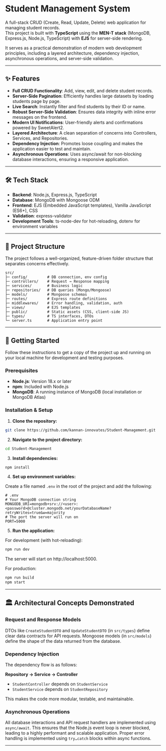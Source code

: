 # Student Management System

A full-stack CRUD (Create, Read, Update, Delete) web application for managing student records.  
This project is built with **TypeScript** using the **MEN-T stack** (MongoDB, Express.js, Node.js, TypeScript) with **EJS** for server-side rendering.

It serves as a practical demonstration of modern web development principles, including a layered architecture, dependency injection, asynchronous operations, and server-side validation.

---

## ✨ Features

- **Full CRUD Functionality**: Add, view, edit, and delete student records.  
- **Server-Side Pagination**: Efficiently handles large datasets by loading students page by page.  
- **Live Search**: Instantly filter and find students by their ID or name.  
- **Robust Server-Side Validation**: Ensures data integrity with inline error messages on the frontend.  
- **Modern UI Notifications**: User-friendly alerts and confirmations powered by SweetAlert2.  
- **Layered Architecture**: A clean separation of concerns into Controllers, Services, and Repositories.  
- **Dependency Injection**: Promotes loose coupling and makes the application easier to test and maintain.  
- **Asynchronous Operations**: Uses async/await for non-blocking database interactions, ensuring a responsive application.  

---

## 🛠️ Tech Stack

- **Backend**: Node.js, Express.js, TypeScript  
- **Database**: MongoDB with Mongoose ODM  
- **Frontend**: EJS (Embedded JavaScript templates), Vanilla JavaScript (ES6+), CSS  
- **Validation**: express-validator  
- **Development Tools**: ts-node-dev for hot-reloading, dotenv for environment variables  

---

## 📂 Project Structure

The project follows a well-organized, feature-driven folder structure that separates concerns effectively.

```
src/
├─ config/         # DB connection, env config
├─ controllers/    # Request → Response mapping
├─ services/       # Business logic
├─ repositories/   # DB queries (Mongo/Mongoose)
├─ models/         # Mongoose schemas
├─ routes/         # Express route definitions
├─ middlewares/    # Error handling, validation, auth
├─ views/          # EJS templates
├─ public/         # Static assets (CSS, client-side JS)
├─ types/          # TS interfaces, DTOs
└─ server.ts       # Application entry point
```

---

## 🚀 Getting Started

Follow these instructions to get a copy of the project up and running on your local machine for development and testing purposes.

### Prerequisites

- **Node.js**: Version 18.x or later  
- **npm**: Included with Node.js  
- **MongoDB**: A running instance of MongoDB (local installation or MongoDB Atlas)  

### Installation & Setup

1. **Clone the repository:**
```bash
git clone https://github.com/kannan-innovates/Student-Management.git
```

2. **Navigate to the project directory:**
```bash
cd Student-Management
```

3. **Install dependencies:**
```bash
npm install
```

4. **Set up environment variables:**

Create a file named `.env` in the root of the project and add the following:

```env
# .env
# Your MongoDB connection string
MONGODB_URI=mongodb+srv://<user>:<password>@cluster.mongodb.net/yourDatabaseName?retryWrites=true&w=majority
# The port the server will run on
PORT=5000
```

5. **Run the application:**

For development (with hot-reloading):
```bash
npm run dev
```

The server will start on http://localhost:5000.

For production:

```bash
npm run build
npm start
```

---

## 🏛️ Architectural Concepts Demonstrated

### Request and Response Models
DTOs like `CreateStudentDTO` and `UpdateStudentDTO` (in `src/types`) define clear data contracts for API requests.
Mongoose models (in `src/models`) define the shape of the data returned from the database.

### Dependency Injection
The dependency flow is as follows:

**Repository → Service → Controller**

- `StudentController` depends on `StudentService`
- `StudentService` depends on `StudentRepository`

This makes the code more modular, testable, and maintainable.

### Asynchronous Operations
All database interactions and API request handlers are implemented using `async/await`.
This ensures that the Node.js event loop is never blocked, leading to a highly performant and scalable application.
Proper error handling is implemented using `try…catch` blocks within async functions.

---